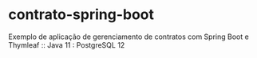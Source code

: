 # contrato-spring-boot
Exemplo de aplicação de gerenciamento de contratos com Spring Boot e Thymleaf  :: Java 11 : PostgreSQL 12
